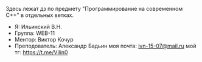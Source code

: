 Здесь лежат дз по предмету "Программирование на современном C++"
в отдельных ветках.
* Я: Ильинский В.Н.
* Группа: WEB-11
* Ментор: Виктор Кочур
* Преподователь: Александр Бадьин
моя почта: ivn-15-07@mail.ru
мой тг: https://t.me/Vilin0
